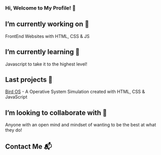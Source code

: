 ### Hi, Welcome to My Profile! 👋

## I’m currently working on 🔭 
FrontEnd Websites with HTML, CSS & JS

## I’m currently learning 🌱
Javascript to take it to the highest level!

## Last projects :closed_book:
[Bird OS](https://github.com/ChristianGris/Bird-OS) - A Operative System Simulation created with HTML, CSS & JavaScript

## I’m looking to collaborate with 👯
Anyone with an open mind and mindset of wanting to be the best at what they do!

## Contact Me :mailbox_with_mail:
<!--
**ChristianGris/ChristianGris** is a ✨ _special_ ✨ repository because its `README.md` (this file) appears on your GitHub profile.

Here are some ideas to get you started:

- 🔭 I’m currently working on ...
FrontEnd Websites with HTML, CSS & JS
- 🌱 I’m currently learning ...
Javascript to take it to the highest level!
- 👯 I’m looking to collaborate on ...
Anyone with an open mind and mindset of wanting to be the best at what they do!
- 🤔 I’m looking for help with ...
- 💬 Ask me about ...
- 📫 How to reach me: ...
- 😄 Pronouns: ...
- ⚡ Fun fact: ...
-->
